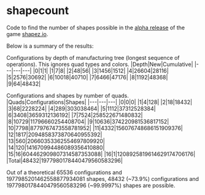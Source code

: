 # shapecount
Code to find the number of shapes possible in the [alpha release](https://alpha.shapez.io) of the game [shapez.io](https://www.shapez.io).

Below is a summary of the results:

Configurations by depth of manufacturing tree (longest sequence of operations). This ignores quad types and colors.
|Depth|New|Cumulative|
|---|---|---|
|0|1|1|
|1|7|8|
|2|48|56|
|3|1456|1512|
|4|26604|28116|
|5|2576|30692|
|6|10018|40710|
|7|6466|47176|
|8|1192|48368|
|9|64|48432|

Configurations and shapes by number of quads.
|Quads|Configurations|Shapes|
|---|---|---|
|0|0|0|
|1|4|128|
|2|18|18432|
|3|68|2228224|
|4|289|303038464|
|5|1112|37312528384|
|6|3408|3659312136192|
|7|7524|258522671480832|
|8|10729|11796660254408704|
|9|10636|374220981536817152|
|10|7798|8779767473558781952|
|11|4332|156076748686151909376|
|12|1817|2094858373870640955392|
|13|560|20660353362554697809920|
|14|120|141670994486089356410880|
|15|16|604462909807314587353088|
|16|1|1208925819614629174706176|
|Total|48432|1977980178440479560583296|

Out of a theoretical 65536 configurations and 1977985201462558877934081 shapes, 48432 (~73.9%) configurations and 1977980178440479560583296 (~99.9997%) shapes are possible.
